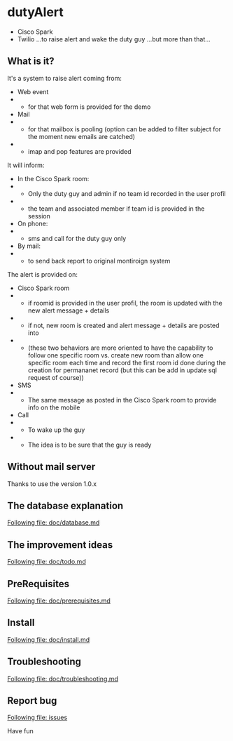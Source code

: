 # dutyAlert
* Cisco Spark
* Twilio
...to raise alert and wake the duty guy
...but more than that...

## What is it?
It's a system to raise alert coming from:
* Web event
* * for that web form is provided for the demo
* Mail
* * for that mailbox is pooling (option can be added to filter subject for the moment new emails are catched)
* * imap and pop features are provided

It will inform:
* In the Cisco Spark room:
* * Only the duty guy and admin if no team id recorded in the user profil
* * the team and associated member if team id is provided in the session
* On phone:
* * sms and call for the duty guy only
* By mail:
* * to send back report to original montiroign system

The alert is provided on:
* Cisco Spark room
* * if roomid is provided in the user profil, the room is updated with the new alert message + details
* * if not, new room is created and alert message + details are posted into
* * (these two behaviors are more oriented to have the capability to follow one specific room vs. create new room than allow one specific room each time and record the first room id done during the creation for permananet record (but this can be add in update sql request of course))
* SMS
* * The same message as posted in the Cisco Spark room to provide info on the mobile
* Call
* * To wake up the guy
* * The idea is to be sure that the guy is ready

## Without mail server
Thanks to use the version 1.0.x

## The database explanation
[Following file: doc/database.md](doc/database.md)

## The improvement ideas
[Following file: doc/todo.md](doc/todo.md)

## PreRequisites
[Following file: doc/prerequisites.md](doc/prerequisites.md)

## Install
[Following file: doc/install.md](doc/install.md)

## Troubleshooting
[Following file: doc/troubleshooting.md](doc/troubleshooting.md)

## Report bug
[Following file: issues](issues)



Have fun
